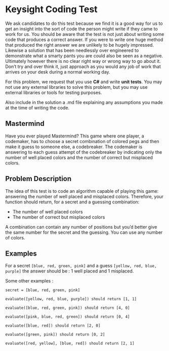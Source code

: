 # Keysight Coding Test

We ask candidates to do this test because we find it is a good way for us to get an insight
into the sort of code the person might write if they came to work for us. You should be
aware that the test is not just about writing some code that produces a correct answer. If
you were to write one huge method that produced the right answer we are unlikely to be
hugely impressed. Likewise a solution that has been needlessly over engineered to
demonstrate what a smarty pants you are could also be seen as a negative. Ultimately
however there is no clear right way or wrong way to go about it. Don’t try and over think
it, just approach as you would any job of work that arrives on your desk during a normal
working day.

For this problem, we request that you use **C#** and write **unit tests**. You may not use any
external libraries to solve this problem, but you may use external libraries or tools for
testing purposes.

Also include in the solution a .md file explaining any assumptions you made at the time of writing the code.

## Mastermind

Have you ever played Mastermind? This game where one player, a codemaker, has to choose a secret combination of colored pegs and then make it guess to someone else, a codebreaker.
The codemaker is answering to each guess attempt of the codebreaker by indicating only the number of well placed colors and the number of correct but misplaced colors.

## Problem Description

The idea of this test is to code an algorithm capable of playing this game: answering the number of well placed and misplaced colors.
Therefore, your function should return, for a secret and a guessing combination:

- The number of well placed colors
- The number of correct but misplaced colors
  
A combination can contain any number of positions but you’d better give the same number for the secret and the guessing.
You can use any number of colors.

## Examples

For a secret `[blue, red, green, pink]` and a guess `[yellow, red, blue, purple]` the answer should be : 1 well placed and 1 misplaced.

Some other examples :

```
secret = [blue, red, green, pink]

evaluate([yellow, red, blue, purple]) should return [1, 1]

evaluate([blue, red, green, pink]) should return [4, 0]

evaluate([pink, blue, red, green]) should return [0, 4]

evaluate([blue, red]) should return [2, 0]  

evaluate([green, pink]) should return [0, 2]  

evaluate([red, yellow], [blue, red]) should return [2, 1]
```
